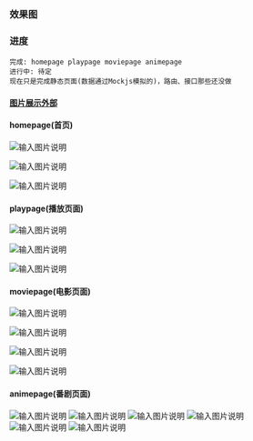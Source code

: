 ### 效果图
### 进度
    完成: homepage playpage moviepage animepage
    进行中: 待定 
    现在只是完成静态页面(数据通过Mockjs模拟的)，路由、接口那些还没做 
#### [图片展示外部](https://juejin.cn/post/7274692953057673277)
    
#### homepage(首页)

![输入图片说明](/public/renderings/homepage1.png)

![输入图片说明](public/renderings/homepage2.png)

![输入图片说明](public/renderings/homepage3.png)

#### playpage(播放页面)
![输入图片说明](public/renderings/playpage1.png)

![输入图片说明](public/renderings/playpage2.png)

![输入图片说明](public/renderings/playpage3.png)

#### moviepage(电影页面)
![输入图片说明](public/renderings/movie1.png)

![输入图片说明](public/renderings/movie2.png)

<!-- 暴露了个人信息 所以注释掉 -->
<!-- ![输入图片说明](public/效果图/movie3.png) -->
![输入图片说明](public/renderings/movie4.png)

![输入图片说明](public/renderings/movie5.png)

#### animepage(番剧页面)
![输入图片说明](public/renderings/anime1.png)
![输入图片说明](public/renderings/anime2.png)
![输入图片说明](public/renderings/anime3.png)
![输入图片说明](public/renderings/anime4.png)
![输入图片说明](public/renderings/anime5.png)
![输入图片说明](public/renderings/anime6.png)